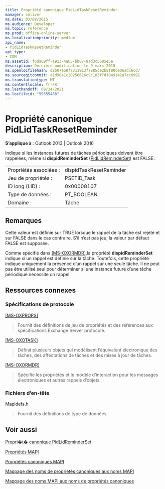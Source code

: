 ```yaml
---
title: Propriété canonique PidLidTaskResetReminder
manager: soliver
ms.date: 03/09/2015
ms.audience: Developer
ms.topic: reference
ms.prod: office-online-server
ms.localizationpriority: medium
api_name:
- PidLidTaskResetReminder
api_type:
- COM
ms.assetid: f6da69ff-a913-4a65-bb07-8ad3c5685e5e
description: Dernière modification le 9 mars 2015
ms.openlocfilehash: d2b07e58f7311913f7885ce2b8f80ce06adc6cd7
ms.sourcegitcommit: a1d9041c20256616c9c183f7d1049142a7ac6991
ms.translationtype: MT
ms.contentlocale: fr-FR
ms.lasthandoff: 09/24/2021
ms.locfileid: "59555488"
---
```

# <a name="pidlidtaskresetreminder-canonical-property"></a>Propriété canonique PidLidTaskResetReminder

  
  
**S’applique à** : Outlook 2013 | Outlook 2016 
  
Indique si les instances futures de tâches périodiques doivent être rappelées, même si **dispidReminderSet** ([PidLidReminderSet](pidlidreminderset-canonical-property.md)) est FALSE.
  
|||
|:-----|:-----|
|Propriétés associées :  <br/> |dispidTaskResetReminder  <br/> |
|Jeu de propriétés :  <br/> |PSETID_Task  <br/> |
|ID long (LID) :  <br/> |0x00008107  <br/> |
|Type de données :  <br/> |PT_BOOLEAN  <br/> |
|Domaine :  <br/> |Tâche  <br/> |
   
## <a name="remarks"></a>Remarques

Cette valeur est définie sur TRUE lorsque le rappel de la tâche est rejeté et sur FALSE dans le cas contraire. S’il n’est pas jeu, la valeur par défaut FALSE est supposée.
  
Comme spécifié dans [[MS-OXORMDR],](https://msdn.microsoft.com/library/5454ebcc-e5d1-4da8-a598-d393b101caab%28Office.15%29.aspx)la propriété **dispidReminderSet** indique si un rappel est définie sur la tâche. Toutefois, cette propriété indique uniquement la présence d’un rappel sur une seule tâche. Il ne peut pas être utilisé seul pour déterminer si une instance future d’une tâche périodique nécessite un rappel. 
  
## <a name="related-resources"></a>Ressources connexes

### <a name="protocol-specifications"></a>Spécifications de protocole

[[MS-OXPROPS]](https://msdn.microsoft.com/library/f6ab1613-aefe-447d-a49c-18217230b148%28Office.15%29.aspx)
  
> Fournit des définitions de jeu de propriétés et des références aux spécifications Exchange Server protocole.
    
[[MS-OXOTASK]](https://msdn.microsoft.com/library/55600ec0-6195-4730-8436-59c7931ef27e%28Office.15%29.aspx)
  
> Définit plusieurs objets qui modélisent l’équivalent électronique des tâches, des affectations de tâches et des mises à jour de tâches.
    
[[MS-OXORMDR]](https://msdn.microsoft.com/library/5454ebcc-e5d1-4da8-a598-d393b101caab%28Office.15%29.aspx)
  
> Spécifie les propriétés et le modèle d’interaction pour les messages électroniques et autres rappels d’objets.
    
### <a name="header-files"></a>Fichiers d’en-tête

Mapidefs.h
  
> Fournit des définitions de type de données.
    
## <a name="see-also"></a>Voir aussi



[Propri�t� canonique PidLidReminderSet](pidlidreminderset-canonical-property.md)


[Propriétés MAPI](mapi-properties.md)
  
[Propriétés canoniques MAPI](mapi-canonical-properties.md)
  
[Mappage des noms de propriétés canoniques aux noms MAPI](mapping-canonical-property-names-to-mapi-names.md)
  
[Mappage des noms MAPI aux noms de propriétés canoniques](mapping-mapi-names-to-canonical-property-names.md)

